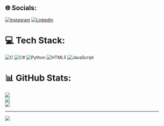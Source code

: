 
## 🌐 Socials:
[![Instagram](https://img.shields.io/badge/Instagram-%23E4405F.svg?logo=Instagram&logoColor=white)](https://instagram.com/alexis.blncf) [![LinkedIn](https://img.shields.io/badge/LinkedIn-%230077B5.svg?logo=linkedin&logoColor=white)](https://www.linkedin.com/in/alexis-blanc-feuillet-324009210/) 

# 💻 Tech Stack:
![C](https://img.shields.io/badge/c-%2300599C.svg?style=plastic&logo=c&logoColor=white) ![C#](https://img.shields.io/badge/c%23-%23239120.svg?style=plastic&logo=c-sharp&logoColor=white) ![Python](https://img.shields.io/badge/python-3670A0?style=plastic&logo=python&logoColor=ffdd54) ![HTML5](https://img.shields.io/badge/html5-%23E34F26.svg?style=plastic&logo=html5&logoColor=white) ![JavaScript](https://img.shields.io/badge/javascript-%23323330.svg?style=plastic&logo=javascript&logoColor=%23F7DF1E)
# 📊 GitHub Stats:
![](https://github-readme-stats.vercel.app/api?username=M-Exal&theme=dark&hide_border=false&include_all_commits=true&count_private=false)<br/>
![](https://github-readme-streak-stats.herokuapp.com/?user=M-Exal&theme=dark&hide_border=false)<br/>
![](https://github-readme-stats.vercel.app/api/top-langs/?username=M-Exal&theme=dark&hide_border=false&include_all_commits=true&count_private=false&layout=compact)

---
[![](https://visitcount.itsvg.in/api?id=M-Exal&icon=0&color=0)](https://visitcount.itsvg.in)

<!-- Proudly created with GPRM ( https://gprm.itsvg.in ) -->
